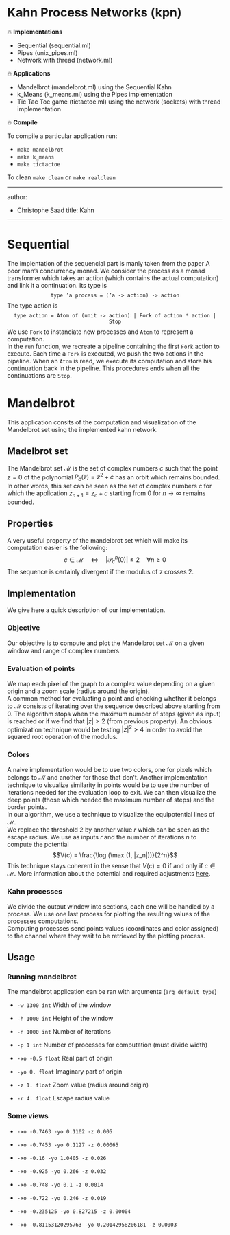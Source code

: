 # Kahn Process Networks  (kpn)

:fire: **Implementations**
- Sequential (sequential.ml)
- Pipes (unix_pipes.ml)
- Network with thread (network.ml)

:fire: **Applications**
- Mandelbrot (mandelbrot.ml) using the Sequential Kahn
- k_Means (k_means.ml) using the Pipes implementation
- Tic Tac Toe game (tictactoe.ml) using the network (sockets) with thread implementation

:fire: **Compile**

To compile a particular application run: 
  * `make mandelbrot`
  * `make k_means`
  * `make tictactoe`
  
To clean `make clean` or `make realclean`

---
author:
- Christophe Saad
title: Kahn
---

Sequential
==========

The implentation of the sequencial part is manly taken from the paper A
poor man’s concurrency monad. We consider the process as a monad
transformer which takes an action (which contains the actual
computation) and link it a continuation. Its type is
$$\texttt{type 'a process = ('a -> action) -> action}$$ The type action
is
$$\texttt{type action  = Atom of (unit -> action) | Fork of action * action | Stop}$$
We use `Fork` to instanciate new processes and `Atom` to represent a
computation.\
In the `run` function, we recreate a pipeline containing the first
`Fork` action to execute. Each time a `Fork` is executed, we push the
two actions in the pipeline. When an `Atom` is read, we execute its
computation and store his continuation back in the pipeline. This
procedures ends when all the continuations are `Stop`.

Mandelbrot
==========

This application consits of the computation and visualization of the
Mandelbrot set using the implemented kahn network.

Madelbrot set
-------------

The Mandelbrot set $\mathcal{M}$ is the set of complex numbers $c$ such
that the point $z = 0$ of the polynomial $P_c(z) = z^2 + c$ has an orbit
which remains bounded.\
In other words, this set can be seen as the set of complex numbers $c$
for which the application $z_{n+1} = z_n + c$ starting from $0$ for
$n \rightarrow \infty$ remains bounded.

Properties
----------

A very useful property of the mandelbrot set which will make its
computation easier is the following:
$$c \in \mathcal{M}  \quad \Longleftrightarrow \quad |\mathcal{P}^n_c(0)| \leq 2 \quad \forall n\geq 0$$
The sequence is certainly divergent if the modulus of z crosses 2.

Implementation
--------------

We give here a quick description of our implementation.

### Objective

Our objective is to compute and plot the Mandelbrot set $\mathcal{M}$ on
a given window and range of complex numbers.

### Evaluation of points

We map each pixel of the graph to a complex value depending on a given
origin and a zoom scale (radius around the origin).\
A common method for evaluating a point and checking whether it belongs
to $\mathcal{M}$ consists of iterating over the sequence described above
starting from $0$. The algorithm stops when the maximum number of steps
(given as input) is reached or if we find that $|z| > 2$ (from previous
property). An obvious optimization technique would be testing
$|z|^2 > 4$ in order to avoid the squared root operation of the modulus.

### Colors

A naive implementation would be to use two colors, one for pixels which
belongs to $\mathcal{M}$ and another for those that don’t. Another
implementation technique to visualize similarity in points would be to
use the number of iterations needed for the evaluation loop to exit. We
can then visualize the deep points (those which needed the maximum
number of steps) and the border points.\
In our algorithm, we use a technique to visualize the equipotential
lines of $\mathcal{M}$.\
We replace the threshold $2$ by another value $r$ which can be seen as
the escape radius. We use as inputs $r$ and the number of iterations $n$
to compute the potential $$V(c) = \frac{\log (\max (1, |z_n|))}{2^n}$$
This technique stays coherent in the sense that $V(c) = 0$ if and only
if $c \in \mathcal{M}$. More information about the potential and
required adjustments
[here](https://www.math.univ-toulouse.fr/~cheritat/wiki-draw/index.php/Mandelbrot_set#The_potential).

### Kahn processes

We divide the output window into sections, each one will be handled by a
process. We use one last process for plotting the resulting values of
the processes computations.\
Computing processes send points values (coordinates and color assigned)
to the channel where they wait to be retrieved by the plotting process.

Usage
-----

### Running mandelbrot

The mandelbrot application can be ran with arguments
(`arg default type`)

-   `-w 1300 int` Width of the window

-   `-h 1000 int` Height of the window

-   `-n 1000 int` Number of iterations

-   `-p 1 int` Number of processes for computation (must divide width)

-   `-xo -0.5 float` Real part of origin

-   `-yo 0. float` Imaginary part of origin

-   `-z 1. float` Zoom value (radius around origin)

-   `-r 4. float` Escape radius value

### Some views

-   `-xo -0.7463 -yo 0.1102 -z 0.005`

-   `-xo -0.7453 -yo 0.1127 -z 0.00065`

-   `-xo -0.16 -yo 1.0405 -z 0.026`

-   `-xo -0.925 -yo 0.266 -z 0.032`

-   `-xo -0.748 -yo 0.1 -z 0.0014`

-   `-xo -0.722 -yo 0.246 -z 0.019`

-   `-xo -0.235125 -yo 0.827215 -z 0.00004`

-   `-xo -0.81153120295763 -yo 0.20142958206181 -z 0.0003`
